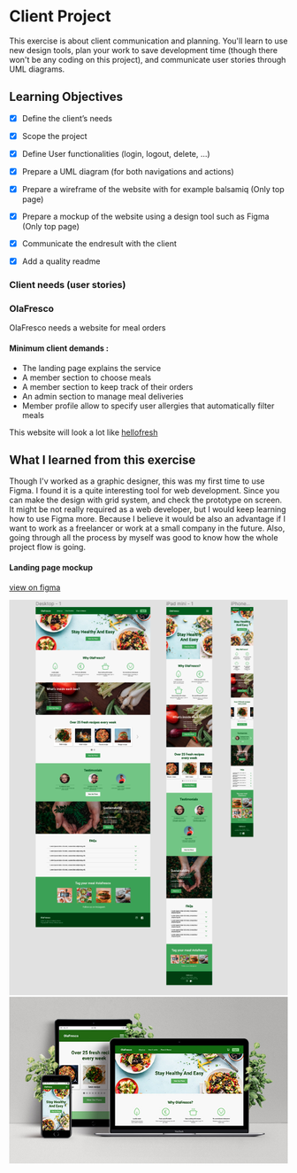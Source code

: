 # Client Project

This exercise is about client communication and planning. You'll learn to use new design tools, plan your work to save development time (though there won't be any coding on this project), and communicate user stories through UML diagrams.

## Learning Objectives
- [x] Define the client’s needs
- [x] Scope the project
- [x] Define User functionalities (login, logout, delete, ...)
- [x] Prepare a UML diagram (for both navigations and actions)
- [x] Prepare a wireframe of the website with for example balsamiq (Only top page)
- [x] Prepare a mockup of the website using a design tool such as Figma  (Only top page)
- [x] Communicate the endresult with the client
- [x] Add a quality readme


### Client needs (user stories)

### OlaFresco
OlaFresco needs a website for meal orders

#### Minimum client demands :

- The landing page explains the service
- A member section to choose meals
- A member section to keep track of their orders
- An admin section to manage meal deliveries
- Member profile allow to specify user allergies that automatically filter meals

This website will look a lot like [hellofresh](https://hellofresh.com/)

## What I learned from this exercise
Though I'v worked as a graphic designer, this was my first time to use Figma. I found it is a quite interesting tool for web development. Since you can make the design with grid system, and check the prototype on screen. It might be not really required as a web developer, but I would keep learning how to use Figma more. Because I believe it would be also an advantage if I want to work as a freelancer or work at a small company in the future.
Also, going through all the process by myself was good to know how the whole project flow is going.


#### Landing page mockup
[view on figma](https://www.figma.com/file/wk8esGpvP94ICku5OFuBPn/Client-project?node-id=0%3A1)

![responsive1](img/responsive1.png)
![responsive2](img/responsive2.jpg)